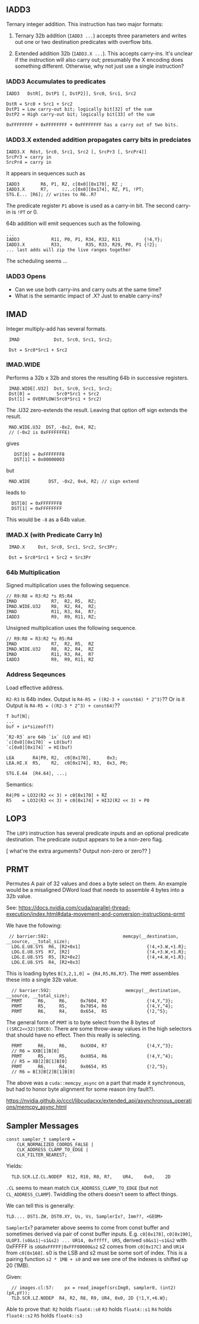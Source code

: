 


## IADD3

Ternary integer addition.  This instruction has two major formats:

1. Ternary 32b addition (`IADD3 ...`) accepts three parameters and writes
   out one or two destination predicates with overflow bits.

2. Extended addition 32b (`IADD3.X ...`).
   This accepts carry-ins.  It's unclear if the instruction will also
   carry out; presumably the X encoding does something different.
   Otherwise, why not just use a single instruction?


### IADD3 Accumulates to predicates

    IADD3   DstR[, DstP1 [, DstP2]], Src0, Src1, Src2

    DstR = Src0 + Src1 + Src2
    DstP1 = Low carry-out bit; logically bit[32] of the sum
    DstP2 = High carry-out bit; logically bit[33] of the sum

    0xFFFFFFFF + 0xFFFFFFFF + 0xFFFFFFFF has a carry out of two bits.


### IADD3.X extended addition propagates carry bits in predciates

    IADD3.X  Rdst, Src0, Src1, Src2 [, SrcPr3 [, SrcPr4]]
    SrcPr3 = carry in
    SrcPr4 = carry in

It appears in sequences such as

    IADD3        R6, P1, R2, c[0x0][0x170], RZ ;
    IADD3.X      R7,     ....c[0x0][0x174], RZ, P1, !PT;
    STG.E... [R6]; // writes to R6..R7

The predicate register `P1` above is used as a carry-in bit.
The second carry-in is `!PT` or 0.

64b addition will emit sequences such as the following.

    ...
    IADD3            R11, P0, P1, R34, R32, R11         {!4,Y};
    IADD3.X          R33,         R35, R33, R29, P0, P1 {!2};
    ... last adds will zip the live ranges together


The scheduling seems ...


### IADD3 Opens

- Can we use both carry-ins and carry outs at the same time?
- What is the semantic impact of .X?  Just to enable carry-ins?



## IMAD
Integer multiply-add has several formats.

     IMAD             Dst, Src0, Src1, Src2;

     Dst = Src0*Src1 + Src2


### IMAD.WIDE

Performs a 32b x 32b and stores the resulting 64b in successive registers.

     IMAD.WIDE[.U32]  Dst, Src0, Src1, Src2;
     Dst[0] =          Src0*Src1 + Src2
     Dst[1] = OVERFLOW(Src0*Src1 + Src2)

The .U32 zero-extends the result.
Leaving that option off sign extends the result.

     MAD.WIDE.U32  DST, -0x2, 0x4, RZ;
     // (-0x2 is 0xFFFFFFFE)

gives

       DST[0] = 0xFFFFFFF8
       DST[1] = 0x00000003

but

     MAD.WIDE       DST, -0x2, 0x4, RZ; // sign extend

leads to

      DST[0] = 0xFFFFFFF8
      DST[1] = 0xFFFFFFFF

This would be `-8` as a 64b value.



### IMAD.X (with Predicate Carry In)

     IMAD.X     Dst, Src0, Src1, Src2, Src3Pr;

     Dst = Src0*Src1 + Src2 + Src3Pr


### 64b Multiplication

Signed multiplication uses the following sequence.

    // R9:R8 = R3:R2 *s R5:R4
    IMAD             R7,  R2, R5,  RZ;
    IMAD.WIDE.U32    R8,  R2, R4,  RZ;
    IMAD             R11, R3, R4,  R7;
    IADD3            R9,  R9, R11, RZ;

  Unsigned multiplication uses the following sequence.

    // R9:R8 = R3:R2 *u R5:R4
    IMAD             R7,  R2, R5,  RZ
    IMAD.WIDE.U32    R8,  R2, R4,  RZ
    IMAD             R11, R3, R4,  R7
    IADD3            R9,  R9, R11, RZ


### Address Seqeunces
Load effective address.

`R2-R3` is 64b index.
Output is `R4-R5 = ((R2-3 + const64) * 2^3)`??
Or is it
Output is `R4-R5 = ((R2-3 * 2^3) + const64)`??

    T buf[N];
    ...
    buf + ix*sizeof(T)

    `R2-R3` are 64b `ix` (LO and HI)
    `c[0x0][0x170]` = LO(buf)
    `c[0x0][0x174]` = HI(buf)

    LEA       R4|P0, R2,  c0[0x170],      0x3;
    LEA.HI.X  R5,    R2,  c0[0x174], R3,  0x3, P0;

    STG.E.64  [R4.64], ...;

Semantics:

    R4|P0 = LO32(R2 << 3) + c0[0x170] + RZ
    R5    = LO32(R3 << 3) + c0[0x174] + HI32(R2 << 3) + P0


## LOP3

The `LOP3` instruction has several predicate inputs and an optional
predicate destination.  The predicate output appears to be a non-zero flag.

[ what're the extra arguments? Output non-zero or zero?? ]

## PRMT

Permutes A pair of 32 values and does a byte select on them.
An example would be a misaligned DWord load that needs to assemble 4 bytes into a 32b value.

See: https://docs.nvidia.com/cuda/parallel-thread-execution/index.html#data-movement-and-conversion-instructions-prmt


We have the following:

     // barrier:592:                            memcpy(__destination, __source, __total_size);
      LDG.E.U8.SYS  R6, [R2+0x1]                         {!4,+3.W,+1.R};
      LDG.E.U8.SYS  R7, [R2]                             {!4,+3.W,+1.R};
      LDG.E.U8.SYS  R5, [R2+0x2]                         {!4,+4.W,+1.R};
      LDG.E.U8.SYS  R4, [R2+0x3]

This is loading bytes `B[3,2,1,0] = {R4,R5,R6,R7}`.  The `PRMT` assembles these into a single 32b value.

      // barrier:592:                            memcpy(__destination, __source, __total_size);
      PRMT      R6,     R6,     0x7604, R7               {!4,Y,^3};
      PRMT      R5,     R5,     0x7054, R6               {!4,Y,^4};
      PRMT      R6,     R4,     0x654,  R5               {!2,^5};


The general form of `PRMT` is to byte select from the 8 bytes of `((SRC2<<32)|SRC0)`.
There are some throw-away values in the high selectors that should have no effect.
Then this really is selecting.

      PRMT      R6,     R6,     0xXX04, R7               {!4,Y,^3};
      // R6 = XXB[1]B[0]
      PRMT      R5,     R5,     0xX054, R6               {!4,Y,^4};
      // R5 = XB[2]B[1]B[0]
      PRMT      R6,     R4,     0x0654, R5               {!2,^5};
      // R6 = B[3]B[2]B[1]B[0]

The above was a `cuda::memcpy_async` on a part that made it synchronous,
but had to honor byte alignment for some reason (my fault?).

https://nvidia.github.io/cccl/libcudacxx/extended_api/asynchronous_operations/memcpy_async.html

## Sampler Messages


    const sampler_t sampler0 =
        CLK_NORMALIZED_COORDS_FALSE |
        CLK_ADDRESS_CLAMP_TO_EDGE |
        CLK_FILTER_NEAREST;

Yields:

      TLD.SCR.LZ.CL.NODEP  R12, R10, R0, R7,    UR4,    0x0,    2D


`.CL` seems to mean match `CLK_ADDRESS_CLAMP_TO_EDGE` (but not `CL_ADDRESS_CLAMP`).
Twiddling the others doesn't seem to affect things.

We can tell this is generally:

    TLD.... DST1.ZW, DST0.XY, Us, Vs, SamplerIx?, Imm??, <GEOM>

`SamplerIx`? parameter above seems to come from const buffer and sometimes
derived via pair of const buffer inputs.
E.g. `c0[0x178]`, `c0[0x190]`, `ULOP3.(s0&s1|~s1&s2) ... UR14, 0xfffff, UR5`, derived
`s0&s1|~s1&s2` with 0xFFFFF is `s0&0xFFFFF|0xFFF00000&s2`
s2 comes from `c0[0x17C]` and `UR14` from `c0[0x168]`.
s0 is the LSB and s2 must be some sort of index.
This is a pairing function `s2 * 1MB + s0` and we see one of the indexes is shifted up 20 (1MB).

Given:

      // images.cl:57:    px = read_imagef(srcImg0, sampler0, (int2)(pX,pY));
      TLD.SCR.LZ.NODEP  R4, R2, R8, R9, UR4, 0x0, 2D {!1,Y,+6.W};

Able to prove that:
 `R2` holds `float4::s0`
 `R3` holds `float4::s1`
 `R4` holds `float4::s2`
 `R5` holds `float4::s3`

